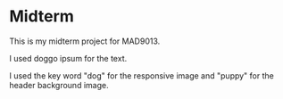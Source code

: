 # Midterm
This is my midterm project for MAD9013.

I used doggo ipsum for the text.

I used the key word "dog" for the responsive image and "puppy" for the header background image.
